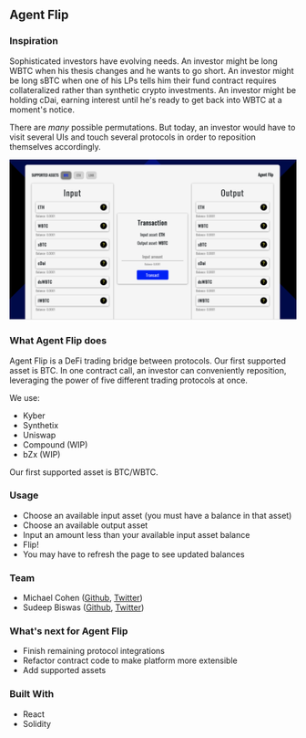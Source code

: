 ## Agent Flip

### Inspiration
Sophisticated investors have evolving needs. An investor might be long WBTC when his thesis changes and he wants to go short. An investor might be long sBTC when one of his LPs tells him their fund contract requires collateralized rather than synthetic crypto investments. An investor might be holding cDai, earning interest until he's ready to get back into WBTC at a moment's notice.

There are *many* possible permutations. But today, an investor would have to visit several UIs and touch several protocols in order to reposition themselves accordingly.

![flip](./screenshot.png)

### What Agent Flip does
Agent Flip is a DeFi trading bridge between protocols. Our first supported asset is BTC. In one contract call, an investor can conveniently reposition, leveraging the power of five different trading protocols at once.

We use:

- Kyber
- Synthetix
- Uniswap
- Compound (WIP)
- bZx (WIP)

Our first supported asset is BTC/WBTC.

### Usage
- Choose an available input asset (you must have a balance in that asset)
- Choose an available output asset
- Input an amount less than your available input asset balance
- Flip!
- You may have to refresh the page to see updated balances

### Team
- Michael Cohen ([Github](http://github.com/michaelcohen716), [Twitter](http://twitter.com/mjayceee))
- Sudeep Biswas ([Github](http://github.com/sudeepb02), [Twitter](https://twitter.com/sudeepbiswas02))

### What's next for Agent Flip
- Finish remaining protocol integrations
- Refactor contract code to make platform more extensible
- Add supported assets

### Built With
- React
- Solidity
